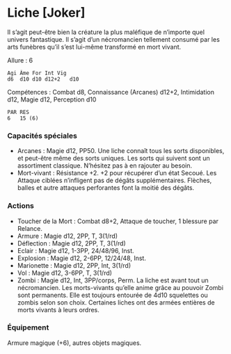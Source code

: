 
# Liche [Joker]
Il s’agit peut-être bien la créature la plus maléfique de n’importe quel univers fantastique. Il s’agit d’un nécromancien tellement consumé par les arts funèbres qu’il s’est lui-même transformé en mort vivant.

Allure : 6

	Agi	Âme	For	Int	Vig
	d6	d10	d10	d12+2	d10

Compétences : Combat d8, Connaissance (Arcanes) d12+2, Intimidation d12, Magie d12, Perception d10

	PAR	RES
	6	15 (6)

### Capacités spéciales
- Arcanes : Magie d12, PP50. Une liche connaît tous les sorts disponibles, et peut-être même des sorts uniques. Les sorts qui suivent sont un assortiment classique. N’hésitez pas à en rajouter au besoin.
- Mort-vivant : Résistance +2. +2 pour récupérer d’un état Secoué. Les Attaque ciblées n’infligent pas de dégâts supplémentaires. Flèches, balles et autre attaques perforantes font la moitié des dégâts.

### Actions
- Toucher de la Mort : Combat d8+2, Attaque de toucher, 1 blessure par Relance.
- Armure : Magie d12, 2PP, T, 3(1/rd)
- Déflection : Magie d12, 2PP, T, 3(1/rd)
- Eclair : Magie d12, 1-3PP, 24/48/96, Inst.
- Explosion : Magie d12, 2-6PP, 12/24/48, Inst.
- Marionette : Magie d12, 2PP, Int, 3(1/rd)
- Vol : Magie d12, 3-6PP, T, 3(1/rd)
- Zombi	: Magie d12, Int, 3PP/corps, Perm. La liche est avant tout un nécromancien. Les morts-vivants qu’elle anime grâce au pouvoir Zombi sont permanents. Elle est toujours entourée de 4d10 squelettes ou zombis selon son choix. Certaines liches ont des armées entières de morts vivants à leurs ordres.

### Équipement
Armure magique (+6), autres objets magiques.
